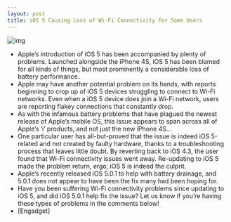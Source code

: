 ```yaml
---
layout: post
title: iOS 5 Causing Loss of Wi-Fi Connectivity For Some Users
---
```

![img](http://media.idownloadblog.com/wp-content/uploads/2011/11/wifisunc.jpg)
* Apple’s introduction of iOS 5 has been accompanied by plenty of problems. Launched alongside the iPhone 4S, iOS 5 has been blamed for all kinds of things, but most prominently a considerable loss of battery performance.
* Apple may have another potential problem on its hands, with reports beginning to crop up of iOS 5 devices struggling to connect to Wi-Fi networks. Even when a iOS 5 device does join a Wi-Fi network, users are reporting flakey connections that constantly drop.
* As with the infamous battery problems that have plagued the newest release of Apple’s mobile OS, this issue appears to span across all of Apple’s ‘i’ products, and not just the new iPhone 4S…
* One particular user has all-but-proved that the issue is indeed iOS 5-related and not created by faulty hardware, thanks to a troubleshooting process that leaves little doubt. By reverting back to iOS 4.3, the user found that Wi-Fi connectivity issues went away. Re-updating to iOS 5 made the problem return, ergo, iOS 5 is indeed the culprit.
* Apple’s recently released iOS 5.0.1 to help with battery drainage, and 5.0.1 does not appear to have been the fix many had been hoping for.
* Have you been suffering Wi-Fi connectivity problems since updating to iOS 5, and did iOS 5.0.1 help fix the issue? Let us know if you’re having these types of problems in the comments below!
* [Engadget]

